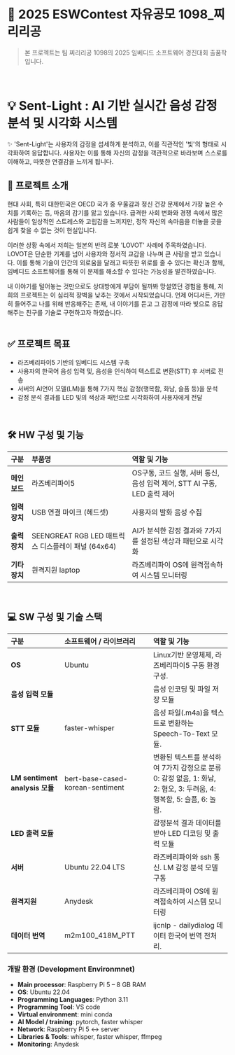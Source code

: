 # 🚀 2025 ESWContest 자유공모 1098_찌리리공
> 본 프로젝트는 팀 찌리리공 1098의 2025 임베디드 소프트웨어 경진대회 출품작입니다.

<br>

# 💡 Sent-Light : AI 기반 실시간 음성 감정 분석 및 시각화 시스템
✨
'Sent-Light'는 사용자의 감정을 섬세하게 분석하고, 이를 직관적인 '빛'의 형태로 시각화하여 응답합니다. 사용자는 이를 통해 자신의 감정을 객관적으로 바라보며 스스로를 이해하고, 따뜻한 연결감을 느끼게 됩니다.
## 📖 프로젝트 소개
 현대 사회, 특히 대한민국은 OECD 국가 중 우울감과 정신 건강 문제에서 가장 높은 수치를 기록하는 등, 마음의 감기를 앓고 있습니다. 급격한 사회 변화와 경쟁 속에서 많은 사람들이 일상적인 스트레스와 고립감을 느끼지만, 정작 자신의 속마음을 터놓을 곳을 쉽게 찾을 수 없는 것이 현실입니다.
 
 이러한 상황 속에서 저희는 일본의 반려 로봇 'LOVOT' 사례에 주목하였습니다. LOVOT은 단순한 기계를 넘어 사용자와 정서적 교감을 나누며 큰 사랑을 받고 있습니다. 이를 통해 기술이 인간의 외로움을 달래고 따뜻한 위로를 줄 수 있다는 확신과 함께, 임베디드 소프트웨어를 통해 이 문제를 해소할 수 있다는 가능성을 발견하였습니다.

 내 이야기를 털어놓는 것만으로도 상대방에게 부담이 될까봐 망설였던 경험을 통해, 저희의 프로젝트는 이 심리적 장벽을 낮추는 것에서 시작되었습니다. 언제 어디서든, 가만히 들어주고 나를 위해 반응해주는 존재, 내 이야기를 듣고 그 감정에 따라 빛으로 응답해주는 친구를 기술로 구현하고자 하였습니다.
<br>
<br>

## ✅ 프로젝트 목표
- 라즈베리파이5 기반의 임베디드 시스템 구축
- 사용자의 한국어 음성 입력 및, 음성을 인식하여 텍스트로 변환(STT) 후 서버로 전송
- 서버의 AI언어 모델(LM)을 통해 7가지 핵심 감정(행복함, 화남, 슬픔 등)을 분석
- 감정 분석 결과를 LED 빛의 색상과 패턴으로 시각화하여 사용자에게 전달
<br>

## 🛠️ HW 구성 및 기능

| 구분 | 부품명 | 역할 및 기능 |
| :--- | :--- | :--- |
| **메인보드** | 라즈베리파이5 | OS구동, 코드 실행, 서버 통신, 음성 입력 제어, STT AI 구동, LED 출력 제어 |
| **입력장치** | USB 연결 마이크 (헤드셋) | 사용자의 발화 음성 수집 |
| **출력장치** | SEENGREAT RGB LED 매트릭스 디스플레이 패널 (64x64) | AI가 분석한 감정 결과와 7가지를 설정된 색상과 패턴으로 시각화 |
| **기타장치** | 원격지원 laptop | 라즈베리파이 OS에 원격접속하여 시스템 모니터링 |
<br>

## 💻 SW 구성 및 기술 스택

| 구분 | 소프트웨어 / 라이브러리 | 역할 및 기능 |
| :--- | :--- | :--- |
| **OS** | Ubuntu | Linux기반 운영체제, 라즈베리파이5 구동 환경 구성. |
| **음성 입력 모듈** | | 음성 인코딩 및 파일 저장 모듈 |
| **STT 모듈** | faster-whisper | 음성 파일(.m4a)을 텍스트로 변환하는 Speech-To-Text 모듈. |
| **LM sentiment analysis 모듈**| bert-base-cased-korean-sentiment | 변환된 텍스트를 분석하여 7가지 감정으로 분류<br>0: 감정 없음, 1: 화남, 2: 혐오, 3: 두려움, 4: 행복함, 5: 슬픔, 6: 놀람. |
| **LED 출력 모듈** | | 감정분석 결과 데이터를 받아 LED 디코딩 및 출력 모듈 |
| **서버** | Ubuntu 22.04 LTS | 라즈베리파이와 ssh 통신. LM 감정 분석 모델 구동 |
| **원격지원** | Anydesk | 라즈베리파이 OS에 원격접속하여 시스템 모니터링 |
| **데이터 번역** | m2m100_418M_PTT | ijcnlp - dailydialog 데이터 한국어 번역 전처리. |

### 개발 환경 (Development Environmnet)
- **Main processor**: Raspberry Pi 5 – 8 GB RAM
- **OS**: Ubuntu 22.04
- **Programming Languages**: Python 3.11
- **Programming Tool**: VS code
- **Virtual environment**: mini conda
- **AI Model / training**: pytorch, faster whisper
- **Network**: Raspberry Pi 5 <-> server
- **Libraries & Tools**: whisper, faster whisper, ffmpeg
- **Monitoring**: Anydesk



<br>

